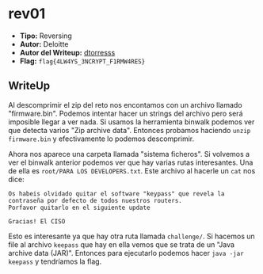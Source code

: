 # rev01 #

- **Tipo:** Reversing 
- **Autor:** Deloitte
- **Autor del Writeup:** [dtorresss](https://github.com/dtorresss)
- **Flag:** `flag{4LW4YS_3NCRYPT_F1RMW4RES}`

## WriteUp ##

Al descomprimir el zip del reto nos encontamos con un archivo llamado "firmware.bin". Podemos intentar hacer un strings del archivo pero será imposible llegar a ver nada.
Si usamos la herramienta binwalk podemos ver que detecta varios "Zip archive data". Entonces probamos haciendo `unzip firmware.bin` y efectivamente lo podemos descomprimir.

Ahora nos aparece una carpeta llamada "sistema ficheros". Si volvemos a ver el binwalk anterior podemos ver que hay varias rutas interesantes. Una de ella es `root/PARA LOS DEVELOPERS.txt`. Este archivo al hacerle un `cat` nos dice: 

```
Os habeis olvidado quitar el software "keypass" que revela la contraseña por defecto de todos nuestros routers.
Porfavor quitarlo en el siguiente update

Gracias! El CISO
```
Esto es interesante ya que hay otra ruta llamada `challenge/`. Si hacemos un file al archivo ```keepass``` que hay en ella vemos que se trata de un "Java archive data (JAR)". Entonces para ejecutarlo podemos hacer `java -jar keepass` y tendríamos la flag.

